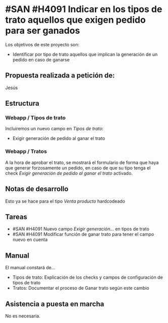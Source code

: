 # #SAN #H4091 Indicar en los tipos de trato aquellos que exigen pedido para ser ganados

Los objetivos de este proyecto son:
+ Identificar por tipo de trato aquellos que implican la generación de un pedido en caso de ganarse

## Propuesta realizada a petición de:
Jesús

## Estructura

### Webapp / Tipos de trato
Incluiremos un nuevo campo en _Tipos de trato_:
+ Exigir generación de pedido al ganar el trato

### Webapp / Tratos
A la hora de aprobar el trato, se mostrará el formulario de forma que haya que generar forzosamente un pedido, en caso de que su tipo tenga el check _Exigir generación de pedido al ganar el trato_ activado.

## Notas de desarrollo
Esto ya se hace para el tipo _Venta producto_ hardcodeado

## Tareas
+ #SAN #H4091 Nuevo campo _Exigir generación..._ en tipos de trato 
+ #SAN #H4091 Modificar función de ganar trato para tener el campo nuevo en cuenta

## Manual
El manual constará de...
+ Tipos de trato: Explicación de los checks y campos de configuración de tipos de trato
+ Tratos: Documentar el proceso de Ganar trato según este cambio

## Asistencia a puesta en marcha
No es necesaria.
